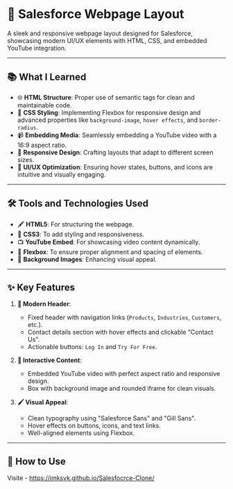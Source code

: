 # 🚀 Salesforce Webpage Layout

A sleek and responsive webpage layout designed for Salesforce, showcasing modern UI/UX elements with HTML, CSS, and embedded YouTube integration.

---

## 📚 What I Learned

- 🌐 **HTML Structure**: Proper use of semantic tags for clean and maintainable code.
- 🎨 **CSS Styling**: Implementing Flexbox for responsive design and advanced properties like `background-image`, `hover effects`, and `border-radius`.
- 📹 **Embedding Media**: Seamlessly embedding a YouTube video with a 16:9 aspect ratio.
- 📏 **Responsive Design**: Crafting layouts that adapt to different screen sizes.
- 🎯 **UI/UX Optimization**: Ensuring hover states, buttons, and icons are intuitive and visually engaging.

---

## 🛠️ Tools and Technologies Used

- 🖋️ **HTML5**: For structuring the webpage.
- 🎨 **CSS3**: To add styling and responsiveness.
- 📺 **YouTube Embed**: For showcasing video content dynamically.
- 📐 **Flexbox**: To ensure proper alignment and spacing of elements.
- 🌄 **Background Images**: Enhancing visual appeal.

---

## ✨ Key Features

1. **🌟 Modern Header**:
   - Fixed header with navigation links (`Products`, `Industries`, `Customers`, etc.).
   - Contact details section with hover effects and clickable "Contact Us".
   - Actionable buttons: `Log In` and `Try For Free`.

2. **🎥 Interactive Content**:
   - Embedded YouTube video with perfect aspect ratio and responsive design.
   - Box with background image and rounded iframe for clean visuals.

3. **🖌️ Visual Appeal**:
   - Clean typography using "Salesforce Sans" and "Gill Sans".
   - Hover effects on buttons, icons, and text links.
   - Well-aligned elements using Flexbox.

---

## 🎯 How to Use
 Visite - https://imksvk.github.io/Salesfocrce-Clone/
